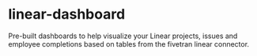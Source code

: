 # linear-dashboard
Pre-built dashboards to help visualize your Linear projects, issues and employee completions based on tables from the fivetran linear connector. 
